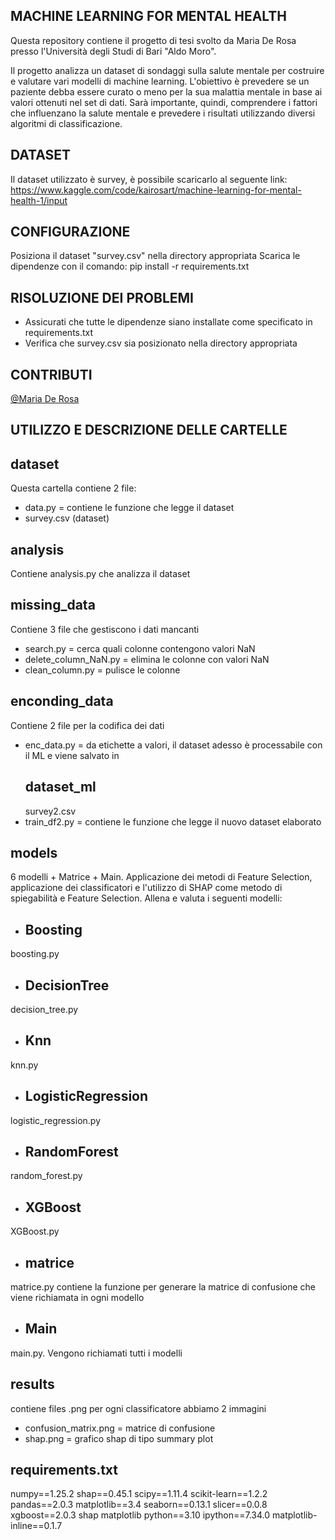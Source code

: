 ## MACHINE LEARNING FOR MENTAL HEALTH
Questa repository contiene il progetto di tesi svolto da Maria De Rosa presso l'Università degli Studi di Bari "Aldo Moro".

Il progetto analizza un dataset di sondaggi sulla salute mentale per costruire e valutare vari modelli di machine learning. L'obiettivo è prevedere se un paziente debba essere curato o meno per la sua malattia mentale in base ai valori ottenuti nel set di dati. Sarà importante, quindi, comprendere i fattori che influenzano la salute mentale e prevedere i risultati utilizzando diversi algoritmi di classificazione.

## DATASET 
Il dataset utilizzato è survey, è possibile scaricarlo al seguente link: https://www.kaggle.com/code/kairosart/machine-learning-for-mental-health-1/input

## CONFIGURAZIONE
Posiziona il dataset "survey.csv" nella directory appropriata 
Scarica le dipendenze con il comando: pip install -r requirements.txt

## RISOLUZIONE DEI PROBLEMI
- Assicurati che tutte le dipendenze siano installate come specificato in requirements.txt
- Verifica che survey.csv sia posizionato nella directory appropriata

## CONTRIBUTI
[@Maria De Rosa](https://github.com/may462/MentalHealth.git)


## UTILIZZO E DESCRIZIONE DELLE CARTELLE

## dataset
Questa cartella contiene 2 file:
- data.py = contiene le funzione che legge il dataset
- survey.csv (dataset)

## analysis
Contiene analysis.py che analizza il dataset

## missing_data
Contiene 3 file che gestiscono i dati mancanti
- search.py = cerca quali colonne contengono valori NaN
- delete_column_NaN.py = elimina le colonne con valori NaN
- clean_column.py = pulisce le colonne

## enconding_data
Contiene 2 file per la codifica dei dati
- enc_data.py = da etichette a valori, il dataset adesso è processabile con il ML e viene salvato in
    ## dataset_ml
    survey2.csv
- train_df2.py = contiene le funzione che legge il nuovo dataset elaborato

## models
6 modelli + Matrice + Main. Applicazione dei metodi di Feature Selection, applicazione dei classificatori e l'utilizzo di SHAP come metodo di spiegabilità e Feature Selection. Allena e valuta i seguenti modelli:
- ## Boosting
boosting.py 
- ## DecisionTree
decision_tree.py
- ## Knn
knn.py
- ## LogisticRegression
logistic_regression.py
- ## RandomForest
random_forest.py
- ## XGBoost
XGBoost.py
- ## matrice
matrice.py contiene la funzione per generare la matrice di confusione che viene richiamata in ogni modello
- ## Main
main.py. Vengono richiamati tutti i modelli

## results
contiene files .png
per ogni classificatore abbiamo 2 immagini
- confusion_matrix.png = matrice  di confusione
- shap.png = grafico shap di tipo summary plot

## requirements.txt
numpy==1.25.2
shap==0.45.1
scipy==1.11.4
scikit-learn==1.2.2
pandas==2.0.3
matplotlib==3.4
seaborn==0.13.1
slicer==0.0.8
xgboost==2.0.3
shap matplotlib
python==3.10
ipython==7.34.0
matplotlib-inline==0.1.7

